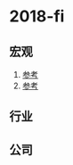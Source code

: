 # 2018-fi

## 宏观
1. [参考](https://zhuanlan.zhihu.com/p/30325304)
2. [参考](https://zhuanlan.zhihu.com/p/19955750)
## 行业

## 公司
